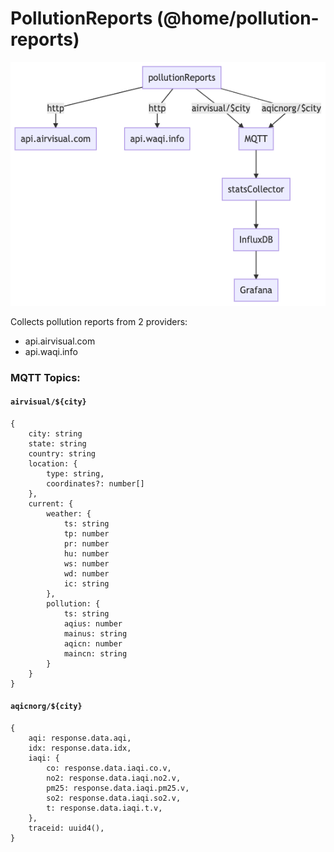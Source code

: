 # PollutionReports (@home/pollution-reports)

![flow](https://raw.githubusercontent.com/mariusz-kabala/home-automation/master/packages/pollutionReports/docs/flow.png)

Collects pollution reports from 2 providers:

- api.airvisual.com
- api.waqi.info

### MQTT Topics:

#### `airvisual/${city}`

```
{
    city: string
    state: string
    country: string
    location: {
        type: string,
        coordinates?: number[]
    },
    current: {
        weather: {
            ts: string
            tp: number
            pr: number
            hu: number
            ws: number
            wd: number
            ic: string
        },
        pollution: {
            ts: string
            aqius: number
            mainus: string
            aqicn: number
            maincn: string
        }
    }
}
```

#### `aqicnorg/${city}`

```
{
    aqi: response.data.aqi,
    idx: response.data.idx,
    iaqi: {
        co: response.data.iaqi.co.v,
        no2: response.data.iaqi.no2.v,
        pm25: response.data.iaqi.pm25.v,
        so2: response.data.iaqi.so2.v,
        t: response.data.iaqi.t.v,
    },
    traceid: uuid4(),
}
```
